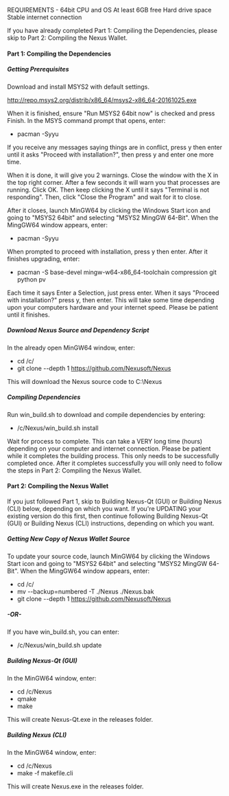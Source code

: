 REQUIREMENTS - 	64bit CPU and OS
				At least 6GB free Hard drive space
				Stable internet connection

If you have already completed Part 1: Compiling the Dependencies, please skip to Part 2: Compiling the Nexus Wallet.

#### Part 1: Compiling the Dependencies ####

##### Getting Prerequisites #####

Download and install MSYS2 with default settings.

http://repo.msys2.org/distrib/x86_64/msys2-x86_64-20161025.exe

When it is finished, ensure "Run MSYS2 64bit now" is checked and press Finish.
In the MSYS command prompt that opens, enter:
	
*	pacman -Syyu
	
If you receive any messages saying things are in conflict, press y then enter until it asks "Proceed with installation?", then press y and enter one more time.

When it is done, it will give you 2 warnings. Close the window with the X in the top right corner. After a few seconds it will warn you that processes are running. Click OK. Then keep clicking the X until it says "Terminal is not responding". Then, click "Close the Program" and wait for it to close.

After it closes, launch MinGW64 by clicking the Windows Start icon and going to "MSYS2 64bit" and selecting "MSYS2 MingGW 64-Bit". When the MingGW64 window appears, enter:

*	pacman -Syyu
	
When prompted to proceed with installation, press y then enter. After it finishes upgrading, enter:

*	pacman -S base-devel mingw-w64-x86_64-toolchain compression git python pv
	
Each time it says Enter a Selection, just press enter. When it says "Proceed with installation?" press y, then enter.
This will take some time depending upon your computers hardware and your internet speed. Please be patient until it finishes.

##### Download Nexus Source and Dependency Script #####

In the already open MinGW64 window, enter:

*	cd /c/
*	git clone --depth 1 https://github.com/Nexusoft/Nexus
	
This will download the Nexus source code to C:\Nexus

##### Compiling Dependencies #####

Run win_build.sh to download and compile dependencies by entering:

*	/c/Nexus/win_build.sh install
	
Wait for process to complete. This can take a VERY long time (hours) depending on your computer and internet connection.
Please be patient while it completes the building process. This only needs to be successfully completed once.
After it completes successfully you will only need to follow the steps in Part 2: Compiling the Nexus Wallet.

#### Part 2: Compiling the Nexus Wallet ####

If you just followed Part 1, skip to Building Nexus-Qt (GUI) or Building Nexus (CLI) below, depending on which you want.
If you're UPDATING your existing version do this first, then continue following Building Nexus-Qt (GUI) or Building Nexus (CLI) instructions, depending on which you want.

##### Getting New Copy of Nexus Wallet Source #####

To update your source code, launch MinGW64 by clicking the Windows Start icon and going to "MSYS2 64bit" and selecting "MSYS2 MingGW 64-Bit". When the MingGW64 window appears, enter:

*	cd /c/
*	mv --backup=numbered -T ./Nexus ./Nexus.bak
*	git clone --depth 1 https://github.com/Nexusoft/Nexus

##### -OR- #####

If you have win_build.sh, you can enter:

*	/c/Nexus/win_build.sh update

##### Building Nexus-Qt (GUI) #####
In the MinGW64 window, enter:

*	cd /c/Nexus
*	qmake
*	make
	
This will create Nexus-Qt.exe in the releases folder.

##### Building Nexus (CLI) #####
In the MinGW64 window, enter:

*	cd /c/Nexus
*	make -f makefile.cli
	
This will create Nexus.exe in the releases folder.
	
